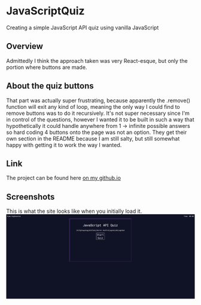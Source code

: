 # JavaScriptQuiz
Creating a simple JavaScript API quiz using vanilla JavaScript

## Overview
Admittedly I think the approach taken was very React-esque, but only the portion where buttons are made.

## About the quiz buttons
That part was actually super frustrating, because apparently the .remove() function will exit any kind of loop, meaning the only way I could find to remove buttons was to do it recursively. It's not super necessary since I'm in control of the questions, however I wanted it to be built in such a way that hypothetically it could handle anywhere from 1 -> infinite possible answers so hard coding 4 buttons onto the page was not an option. They get their own section in the README because I am still salty, but still somewhat happy with getting it to work the way I wanted.

## Link
The project can be found here [on my github.io](https://reidmadock.github.io/JavaScriptQuiz/)

## Screenshots
This is what the site looks like when you initially load it.
![Screenshot of main page](./assets/images/quizscreenshot.png)